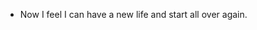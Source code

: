 - Now I feel I can have a new life and start all over again.

<!---
CodeByCyning/CodeByCyning is a ✨ special ✨ repository because its `README.md` (this file) appears on your GitHub profile.
You can click the Preview link to take a look at your changes.
--->
